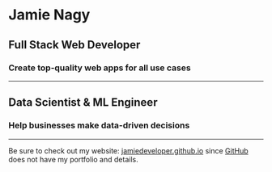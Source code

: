 # Jamie Nagy

## Full Stack Web Developer
### Create top-quality web apps for all use cases

---

## Data Scientist & ML Engineer
### Help businesses make data-driven decisions

---

Be sure to check out my website: [jamiedeveloper.github.io](https://jamiedeveloper.github.io/)
since [GitHub](https://github.com/jamiedeveloper) does not have my portfolio and details.




<!--
**JamieDeveloper/JamieDeveloper** is a ✨ _special_ ✨ repository because its `README.md` (this file) appears on your GitHub profile.

Here are some ideas to get you started:

- 🔭 I’m currently working on ...
- 🌱 I’m currently learning ...
- 👯 I’m looking to collaborate on ...
- 🤔 I’m looking for help with ...
- 💬 Ask me about ...
- 📫 How to reach me: ...
- 😄 Pronouns: ...
- ⚡ Fun fact: ...
-->
